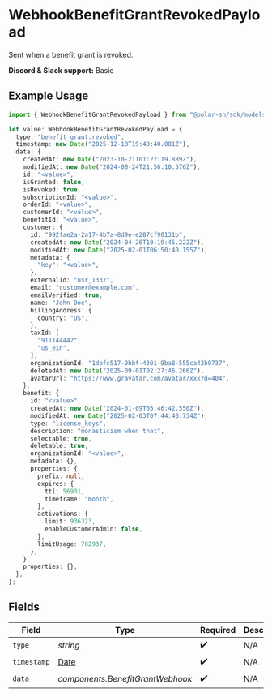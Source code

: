# WebhookBenefitGrantRevokedPayload

Sent when a benefit grant is revoked.

**Discord & Slack support:** Basic

## Example Usage

```typescript
import { WebhookBenefitGrantRevokedPayload } from "@polar-sh/sdk/models/components/webhookbenefitgrantrevokedpayload.js";

let value: WebhookBenefitGrantRevokedPayload = {
  type: "benefit_grant.revoked",
  timestamp: new Date("2025-12-18T19:40:40.081Z"),
  data: {
    createdAt: new Date("2023-10-21T01:27:19.889Z"),
    modifiedAt: new Date("2024-08-24T21:56:10.576Z"),
    id: "<value>",
    isGranted: false,
    isRevoked: true,
    subscriptionId: "<value>",
    orderId: "<value>",
    customerId: "<value>",
    benefitId: "<value>",
    customer: {
      id: "992fae2a-2a17-4b7a-8d9e-e287cf90131b",
      createdAt: new Date("2024-04-26T10:19:45.222Z"),
      modifiedAt: new Date("2025-02-01T06:50:40.155Z"),
      metadata: {
        "key": "<value>",
      },
      externalId: "usr_1337",
      email: "customer@example.com",
      emailVerified: true,
      name: "John Doe",
      billingAddress: {
        country: "US",
      },
      taxId: [
        "911144442",
        "us_ein",
      ],
      organizationId: "1dbfc517-0bbf-4301-9ba8-555ca42b9737",
      deletedAt: new Date("2025-09-01T02:27:46.266Z"),
      avatarUrl: "https://www.gravatar.com/avatar/xxx?d=404",
    },
    benefit: {
      id: "<value>",
      createdAt: new Date("2024-01-09T05:46:42.550Z"),
      modifiedAt: new Date("2025-02-03T07:44:40.734Z"),
      type: "license_keys",
      description: "monasticism when that",
      selectable: true,
      deletable: true,
      organizationId: "<value>",
      metadata: {},
      properties: {
        prefix: null,
        expires: {
          ttl: 56931,
          timeframe: "month",
        },
        activations: {
          limit: 936323,
          enableCustomerAdmin: false,
        },
        limitUsage: 702937,
      },
    },
    properties: {},
  },
};
```

## Fields

| Field                                                                                         | Type                                                                                          | Required                                                                                      | Description                                                                                   | Example                                                                                       |
| --------------------------------------------------------------------------------------------- | --------------------------------------------------------------------------------------------- | --------------------------------------------------------------------------------------------- | --------------------------------------------------------------------------------------------- | --------------------------------------------------------------------------------------------- |
| `type`                                                                                        | *string*                                                                                      | :heavy_check_mark:                                                                            | N/A                                                                                           | benefit_grant.revoked                                                                         |
| `timestamp`                                                                                   | [Date](https://developer.mozilla.org/en-US/docs/Web/JavaScript/Reference/Global_Objects/Date) | :heavy_check_mark:                                                                            | N/A                                                                                           |                                                                                               |
| `data`                                                                                        | *components.BenefitGrantWebhook*                                                              | :heavy_check_mark:                                                                            | N/A                                                                                           |                                                                                               |
